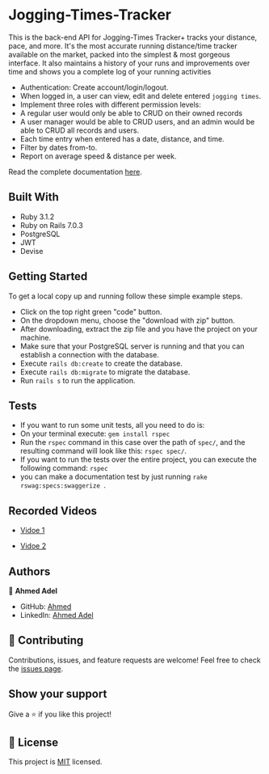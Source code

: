 #  Jogging-Times-Tracker

This is the back-end API for Jogging-Times Tracker+ tracks your distance, pace, and more. It's the most accurate running distance/time tracker available on the market, packed into the simplest & most gorgeous interface. It also maintains a history of your runs and improvements over time and shows you a complete log of your running activities


- Authentication: Create account/login/logout.
- When logged in, a user can view, edit and delete entered `jogging times`.
- Implement three roles with different permission levels:
- A regular user would only be able to CRUD on their owned records
- A user manager would be able to CRUD users, and an admin would be able to CRUD all records and users.
- Each time entry when entered has a date, distance, and time.
- Filter by dates from-to.
- Report on average speed & distance per week.



Read the complete documentation [here](http://localhost:3000/api-docs/index.html).



## Built With

- Ruby 3.1.2
- Ruby on Rails 7.0.3
- PostgreSQL 
- JWT
- Devise

## Getting Started

To get a local copy up and running follow these simple example steps.

- Click on the top right green "code" button.
- On the dropdown menu, choose the "download with zip" button.
- After downloading, extract the zip file and you have the project on your machine.
- Make sure that your PostgreSQL server is running and that you can establish a connection with the database.
- Execute `rails db:create` to create the database.
- Execute `rails db:migrate` to migrate the database.
- Run `rails s` to run the application.


## Tests

- If you want to run some unit tests, all you need to do is:
- On your terminal execute: `gem install rspec`
- Run the `rspec` command in this case over the path of `spec/`, and the resulting command will look like this: `rspec spec/`.
- If you want to run the tests over the entire project, you can execute the following command: `rspec`
- you can make a documentation test by just running `rake rswag:specs:swaggerize `.

## Recorded Videos

- [Vidoe 1](https://www.loom.com/share/a875eb779d2a45d29fcd3843acb7db51)

- [Vidoe 2](https://www.loom.com/share/3da8d3898cad4dfab331e602a16672b7)



## Authors

👤 **Ahmed Adel**

- GitHub: [Ahmed](https://github.com/ahmedadel56)
- LinkedIn: [Ahmed Adel](https://www.linkedin.com/in/ahmed-adel56/)


## 🤝 Contributing

Contributions, issues, and feature requests are welcome!
Feel free to check the [issues page](../../issues/).

## Show your support

Give a ⭐️ if you like this project!

## 📝 License

This project is [MIT](./LICENSE) licensed.